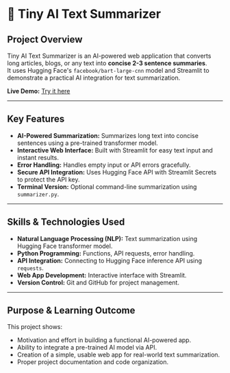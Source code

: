 # 📝 Tiny AI Text Summarizer

## Project Overview
Tiny AI Text Summarizer is an AI-powered web application that converts long articles, blogs, or any text into **concise 2-3 sentence summaries**.  
It uses Hugging Face's `facebook/bart-large-cnn` model and Streamlit to demonstrate a practical AI integration for text summarization.

**Live Demo:** [Try it here](https://tiny-ai-summarizer-bjjysmwvw4dtfcj3avnaue.streamlit.app/)

---

## Key Features
- **AI-Powered Summarization:** Summarizes long text into concise sentences using a pre-trained transformer model.  
- **Interactive Web Interface:** Built with Streamlit for easy text input and instant results.  
- **Error Handling:** Handles empty input or API errors gracefully.  
- **Secure API Integration:** Uses Hugging Face API with Streamlit Secrets to protect the API key.  
- **Terminal Version:** Optional command-line summarization using `summarizer.py`.  

---

## Skills & Technologies Used
- **Natural Language Processing (NLP):** Text summarization using Hugging Face transformer model.  
- **Python Programming:** Functions, API requests, error handling.  
- **API Integration:** Connecting to Hugging Face inference API using `requests`.  
- **Web App Development:** Interactive interface with Streamlit.  
- **Version Control:** Git and GitHub for project management.  

---

## Purpose & Learning Outcome
This project shows:
- Motivation and effort in building a functional AI-powered app.  
- Ability to integrate a pre-trained AI model via API.  
- Creation of a simple, usable web app for real-world text summarization.  
- Proper project documentation and code organization.
